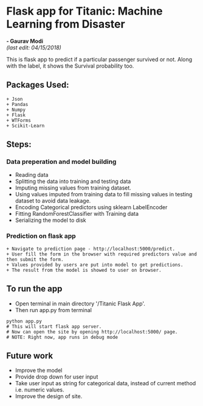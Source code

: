 # Flask app for Titanic: Machine Learning from Disaster
**- Gaurav Modi**<br>
_(last edit: 04/15/2018)_
<p>This is flask app to predict if a particular passenger survived or not. Along with the label, it shows the 
Survival probability too.

## Packages Used:
```
+ Json
+ Pandas
+ Numpy
+ Flask
+ WTForms
+ Scikit-Learn
```

## Steps:
### Data preperation and model building
+ Reading data
+ Splitting the data into training and testing data
+ Imputing missing values from training dataset.
+ Using values imputed from training data to fill missing values in testing dataset to avoid data leakage.
+ Encoding Categorical predictors using sklearn LabelEncoder
+ Fitting RandomForestClassifier with Training data
+ Serializing the model to disk

### Prediction on flask app
```
+ Navigate to prediction page - http://localhost:5000/predict.
+ User fill the form in the browser with required predictors value and then submit the form.
+ Values provided by users are put into model to get predictions.
+ The result from the model is showed to user on browser.
```

## To run the app
+ Open terminal in main directory '/Titanic Flask App'.
+ Then run app.py from terminal

```
python app.py
# This will start flask app server. 
# Now can open the site by opening http://localhost:5000/ page.
# NOTE: Right now, app runs in debug mode
```

## Future work
+ Improve the model
+ Provide drop down for user input
+ Take user input as string for categorical data, instead of current method i.e. numeric values.
+ Improve the design of site.
